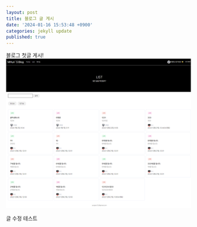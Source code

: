 ```yaml
---
layout: post
title: 블로그 글 게시
date: '2024-01-16 15:53:48 +0900'
categories: jekyll update
published: true
---
```


블로그 첫글 게시!
![localhost_3001_list.png](../assets/img/localhost_3001_list.png)

글 수정 테스트
